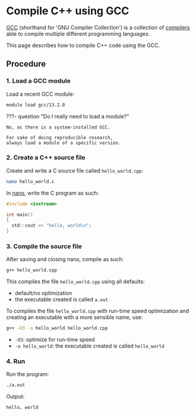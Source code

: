 # Compile C++ using GCC

[GCC](gcc.md) (shorthand for 'GNU Compiler Collection')
is a collection of [compilers](compilers.md)
able to compile multiple different programming languages.

This page describes how to compile C++ code using the GCC.

## Procedure

### 1. Load a GCC module

Load a recent GCC module:

```bash
module load gcc/13.2.0
```

???- question "Do I really need to load a module?"

    No, as there is a system-installed GCC.

    For sake of doing reproducible research, 
    always load a module of a specific version.


### 2. Create a C++ source file

Create and write a C source file called `hello_world.cpp`:

```bash
nano hello_world.c
```

In [nano](nano.md), write the C program as such:

```c
#include <iostream>

int main()
{
  std::cout << "hello, world\n";
}
```

### 3. Compile the source file

After saving and closing nano, compile as such:

```bash
g++ hello_world.cpp
```

This compiles the file `hello_world.cpp` using all defaults:

- default/no optimization
- the executable created is called `a.out`

To compiles the file `hello_world.cpp` with run-time speed optimization
and creating an executable with a more sensible name, use:

```bash
g++ -O3 -o hello_world hello_world.cpp
```

- `-O3`: optimize for run-time speed
- `-o hello_world`: the executable created is called `hello_world`

### 4. Run

Run the program:

```bash
./a.out 
```

Output:

```console
hello, world
```
